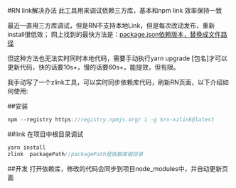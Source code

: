 #RN link解决办法
此工具用来调试依赖三方库，基本和npm link 效率保持一致

最近一直用三方库调试，但是RN不支持本地Link，但是每次改动发布，重新install很低效；
网上找到的最快方法是：[package.json依赖版本，替换成文件路径](https://stackoverflow.com/questions/44061155/react-native-npm-link-local-dependency-unable-to-resolve-module)

但这种方法也无法实时同时本地代码，需要手动执行yarn upgrade [包名]才可以更新代码，快的话要10s+，慢的话要60s+，能提效，但有限。

我手动写了一个zlink工具，可以实时同步依赖库代码，刷新RN页面，以下介绍如何使用:

##安装
```javascript
npm --registry https://registry.npmjs.org/ i -g krn-xzlink@latest
```

##link
在项目中根目录调试
```javascript
yarn install
zlink  packagePath//packagePath是依赖库根目录 
```
 
##开发
打开依赖库，修改的代码会同步到项目node_modules中，并自动更新页面
